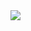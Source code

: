 <a href="https://azuredeploy.net/?repository=https://github.com/Buytaertpieter/ARMAutomation" target="_blank">
    <img src="http://azuredeploy.net/deploybutton.png"/>
</a>
